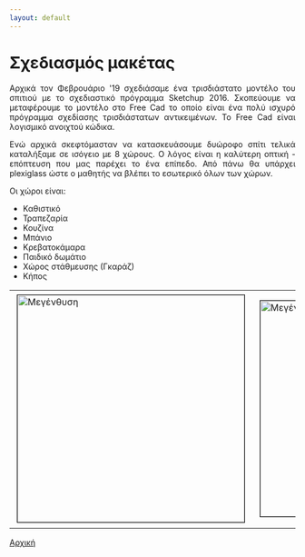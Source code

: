 ```yaml
---
layout: default
---
```

<div style="text-align: justify;">
 <h1>Σχεδιασμός μακέτας</h1>
 <p>Αρχικά τον Φεβρουάριο '19 σχεδιάσαμε ένα τρισδιάστατο μοντέλο του σπιτιού με το σχεδιαστικό πρόγραμμα Sketchup 2016. Σκοπεύουμε να μεταφέρουμε το μοντέλο στο Free Cad το οποίο είναι ένα πολύ ισχυρό πρόγραμμα σχεδίασης τρισδιάστατων αντικειμένων. Το Free Cad είναι λογισμικό ανοιχτού κώδικα.</p>
 <p>Ενώ αρχικά σκεφτόμασταν να κατασκευάσουμε δυώροφο σπίτι τελικά καταλήξαμε σε ισόγειο με 8 χώρους. Ο λόγος είναι η καλύτερη οπτική - επόπτευση που μας παρέχει το ένα επίπεδο. Από πάνω θα υπάρχει plexiglass ώστε ο μαθητής να βλέπει το εσωτερικό όλων των χώρων.</p>
 <p>Οι χώροι είναι:</p>
  <ul>
   <li>Καθιστικό</li>
   <li>Τραπεζαρία</li>
   <li>Κουζίνα</li>
   <li>Μπάνιο</li>
   <li>Κρεβατοκάμαρα</li>
   <li>Παιδικό δωμάτιο</li>
   <li>Χώρος στάθμευσης (Γκαράζ)</li>
   <li>Κήπος</li>
  </ul>
  <table>
   <tr>
    <td>
     <a href="{{ "/assets/images/maketa_3d.jpg" | relative_url }}" onclick="return hs.expand(this)" class="highslide" target="_self">
      <img src="{{ "/assets/images/maketa_3d_small.jpg" | relative_url }}" alt="Μεγένθυση" title="Μεγένθυση" style="float: center; margin: 5px; border: 1px solid #000000; width: 400px;">
     </a>
    </td>
    <td>
     <a href="{{ "/assets/images/sxediasmos.jpg" | relative_url }}" onclick="return hs.expand(this)" class="highslide" target="_self">
      <img src="{{ "/assets/images/sxediasmos_small.jpg" | relative_url }}" alt="Μεγένθυση" title="Μεγένθυση" style="float: center; margin: 5px; border: 1px solid #000000; width: 380px;">
     </a>
    </td>
    <td>
     <a href="{{ "/assets/images/maketa2.jpg" | relative_url }}" onclick="return hs.expand(this)" class="highslide" target="_self">
      <img src="{{ "/assets/images/maketa2_small.jpg" | relative_url }}" alt="Μεγένθυση" title="Μεγένθυση" style="float: center; margin: 5px; border: 1px solid #000000; width: 400px;">
     </a>
    </td>
   </tr>
  </table>
 <!--href="{{ "/assets/css/style.css?v=" | append: site.github.build_revision | relative_url }}"-->
 <a href="./index.html">Αρχική</a>
</div>